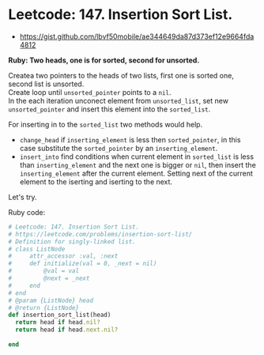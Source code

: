# Leetcode: 147. Insertion Sort List.

- https://gist.github.com/lbvf50mobile/ae344649da87d373ef12e9664fda4812
 
**Ruby: Two heads, one is for sorted, second for unsorted.**

Createa two pointers to the heads of two lists, first one is sorted one, second list is unsorted.  
Create loop until `unsorted_pointer` points to a `nil`.   
In the each iteration unconect element from `unsorted_list`, set new `unsorted_pointer` and insert this element into the `sorted_list`.   

For inserting in to the `sorted_list` two methods would help.
- `change_head` if `inserting_element` is less then `sorted_pointer`, in this case substitute the `sorted_pointer` by an `inserting_element`.
- `insert_into` find conditions when current element in `sorted_list` is less than `inserting_element` and the next one is bigger or `nil`, then insert the `inserting_element` after the current element. Setting next of the current element to the iserting and iserting to the next.

Let's try.

Ruby code:
```Ruby
# Leetcode: 147. Insertion Sort List.
# https://leetcode.com/problems/insertion-sort-list/
# Definition for singly-linked list.
# class ListNode
#     attr_accessor :val, :next
#     def initialize(val = 0, _next = nil)
#         @val = val
#         @next = _next
#     end
# end
# @param {ListNode} head
# @return {ListNode}
def insertion_sort_list(head)
  return head if head.nil?
  return head if head.next.nil?
    
end
```
